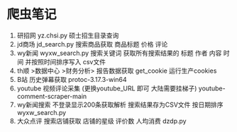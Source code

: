 # 爬虫笔记
1. 研招网 yz.chsi.py 硕士招生目录查询
2. jd商场 jd_search.py 搜索商品获取 商品标题 价格 评论
2. wy新闻 wyxw_search.py 搜索关键词 获取所有搜索结果的 标题 作者 内容 时间 并按照时间排序写入 csv文件
3. th顺 >数据中心 >财务分析> 报告数据获取 get_cookie 运行生产cookies
4. B站 历史弹幕获取 protoc-3.17.3-win64 
5. youtube 视频评论采集 (更换youtube_URL 即可 大陆需要挂梯子) youtube-comment-scraper-main
6. wy新闻搜索 不登录显示200条获取解析 搜索结果存为CSV文件 按日期排序 wyxw_search.py
7. 大众点评 搜索店铺获取 店铺的星级 评价数 人均消费 dzdp.py
